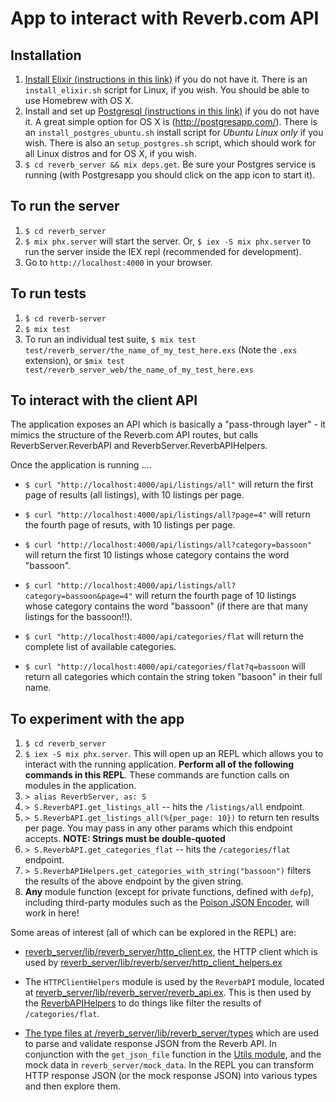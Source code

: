 # App to interact with Reverb.com API

## Installation
1. [Install Elixir (instructions in this link)](https://elixir-lang.org/install.html)  if you do not have it. There is an `install_elixir.sh` script for Linux, if you wish. You should be able to use Homebrew with OS X. 
2. Install  and set up [Postgresql (instructions in this link)](https://www.postgresql.org/download/)  if you do not have it. A great simple option for OS X is (http://postgresapp.com/). There is an `install_postgres_ubuntu.sh` install script for *Ubuntu Linux only* if you wish. There is also an `setup_postgres.sh` script, which should work for all Linux distros and for OS X, if you wish.
3. `$ cd reverb_server && mix deps.get`. Be sure your Postgres service is running (with Postgresapp you should click on the app icon to start it). 

## To run the server
1. `$ cd reverb_server`
2. `$ mix phx.server` will start the server. Or, `$ iex -S mix phx.server` to run the server inside the IEX repl (recommended for development).
3. Go to `http://localhost:4000` in your browser.

## To run tests
1. `$ cd reverb-server`
2. `$ mix test`
3. To run an individual test suite, `$ mix test test/reverb_server/the_name_of_my_test_here.exs` (Note the `.exs` extension), or `$mix test test/reverb_server_web/the_name_of_my_test_here.exs`

## To interact with the client API
The application exposes an API which is basically a "pass-through layer" - it mimics the structure of the Reverb.com API routes, 
but calls ReverbServer.ReverbAPI and ReverbServer.ReverbAPIHelpers.

Once the application is running ....
- `$ curl "http://localhost:4000/api/listings/all"` will return the first page of results (all listings), with 10 listings per page.
- `$ curl "http://localhost:4000/api/listings/all?page=4"` will return the fourth page of resuts, with 10 listings per page.
- `$ curl "http://localhost:4000/api/listings/all?category=bassoon"` will return the first 10 listings whose category contains the word "bassoon".
- `$ curl "http://localhost:4000/api/listings/all?category=bassoon&page=4"` will return the fourth page of 10 listings whose category contains the word "bassoon" (if there are that many listings for the bassoon!!).

- `$ curl "http://localhost:4000/api/categories/flat` will return the complete list of available categories.
- `$ curl "http://localhost:4000/api/categories/flat?q=bassoon` will return all categories which contain the string token "basoon" in their full name.

## To experiment with the app
1. `$ cd reverb_server`
2. `$ iex -S mix phx.server`. This will open up an REPL which allows you to interact with the running application. **Perform all of the following commands in this REPL**. These commands are function calls on modules in the application.
3. `> alias ReverbServer, as: S`
4. `> S.ReverbAPI.get_listings_all` -- hits the `/listings/all` endpoint. 
5. `> S.ReverbAPI.get_listings_all(%{per_page: 10})` to return ten results per page. You may pass in any other params which this endpoint accepts. **NOTE: Strings must be double-quoted**
6. `> S.ReverbAPI.get_categories_flat` -- hits the `/categories/flat` endpoint.
7. `> S.ReverbAPIHelpers.get_categories_with_string("bassoon")` filters the results of the above endpoint by the given string. 
8. **Any** module function (except for private functions, defined with `defp`), including third-party modules such as the [Poison JSON Encoder](https://github.com/devinus/poison), will work in here!

Some areas of interest (all of which can be explored in the REPL) are: 

- [reverb_server/lib/reverb_server/http_client.ex](https://github.com/adamcee/reverb_app/blob/master/reverb_server/lib/reverb_server/http_client.ex), the HTTP client which is used by [reverb_server/lib/reverb/server/http_client_helpers.ex](https://github.com/adamcee/reverb_app/blob/master/reverb_server/lib/reverb_server/http_client_helpers.ex)

- The `HTTPClientHelpers` module is used by the `ReverbAPI` module, located at [reverb_server/lib/reverb_server/reverb_api.ex](https://github.com/adamcee/reverb_app/blob/master/reverb_server/lib/reverb_server/reverb_api.ex). This is then used by the [ReverbAPIHelpers](https://github.com/adamcee/reverb_app/blob/master/reverb_server/lib/reverb_server/reverb_api_helpers.ex) to do things like filter the results of `/categories/flat`. 

- [The type files at /reverb_server/lib/reverb_server/types](https://github.com/adamcee/reverb_app/tree/master/reverb_server/lib/reverb_server/types) which are used to parse and validate response JSON from the Reverb API. In conjunction with the `get_json_file` function in the [Utils module](https://github.com/adamcee/reverb_app/blob/master/reverb_server/lib/reverb_server/utils.ex), and the mock data in `reverb_server/mock_data`. In the REPL you can transform HTTP response JSON (or the mock response JSON) into various types and then explore them.
